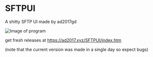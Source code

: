 # **SFTPUI**
A shitty SFTP UI made by ad2017gd

![Image of program](https://ad2017.xyz/s/SFTPUI_ey2k946dOS.png "Image of SFTPUI v1.0.2")

get fresh releases at https://ad2017.xyz/SFTPUI/index.htm

(note that the current version was made in a single day so expect bugs)
